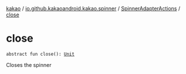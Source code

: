 [kakao](../../index.md) / [io.github.kakaoandroid.kakao.spinner](../index.md) / [SpinnerAdapterActions](index.md) / [close](./close.md)

# close

`abstract fun close(): `[`Unit`](https://kotlinlang.org/api/latest/jvm/stdlib/kotlin/-unit/index.html)

Closes the spinner

